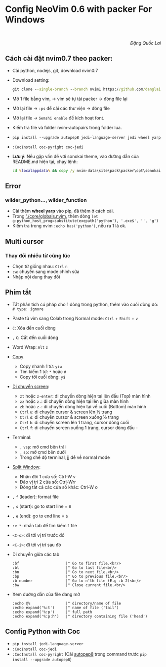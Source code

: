 # Config NeoVim 0.6 with packer For Windows

<br/>
<p align='right'><em>Đặng Quốc Lai</em></p>

## Cách cài đặt nvim0.7 theo packer:
- Cài python, nodejs, git, download nvim0.7
- Download setting: 
  ```cmd
  git clone --single-branch --branch nvim1 https://github.com/danglai/nvim0.6 ~/AppData/Local/nvim
  ```
- Mở 1 file bằng vim, -> vim sẽ tự tải packer -> đóng file lại
- Mở lại file -> `:ps` để cài các thư viện -> đóng file
- Mở lại file -> `Semshi enable` để kích hoạt font.
- Kiểm tra file và folder nvim-autopairs trong folder lua.
- ```pip install --upgrade autopep8 jedi-language-server jedi wheel yarp```
- ```:CocInstall coc-pyright coc-jedi```

- **Lưu ý**: Nếu gặp vấn đề với sonokai theme, vào đường dẫn của README.md hiện tại, chạy lệnh: 
  ```cmd 
  cd %localappdata% && copy /y nvim-data\site\pack\packer\opt\sonokai\autoload\sonokai.vim nvim\autoload
  ```

## Error
### wilder_python..., wilder_function
- Cài thêm **wheel yarp** vào pip, đã thêm ở cách cài.
- Trong ['./core/globals.nvim](./core/globals.vim), thêm dòng `let g:python_host_prog=substitute(exepath('python'), '.exe$', '', 'g')`
- Kiểm tra trong nvim `:echo has('python')`, nếu ra 1 là ok.

## Multi cursor
### Thay đổi nhiều từ cùng lúc
- Chọn từ giống nhau: `Ctrl` `n`
- `cw`: chuyển sang mode chỉnh sửa
- Nhập nội dung thay đổi
## Phím tắt
- Tắt phân tích cú pháp cho 1 dòng trong python, thêm vào cuối dòng đó: `# type: ignore`
- Paste từ vim sang Colab trong Normal mode: `Ctrl` + `Shift` + `v`
- `C`: Xóa đến cuối dòng
- `,` `C`: Cắt đến cuối dòng 
- Word Wrap: `Alt` `z`
- [Copy](https://stackoverflow.com/questions/35108243)
  - Copy nhanh 1 từ: `yiw`
  - Tìm kiếm 1 từ: `*` hoặc `#`
  - Copy tới cuối dòng: `y$`
  
- [Di chuyển screen](https://stackoverflow.com/questions/3458689/how-to-move-screen-without-moving-cursor-in-vim):
  - `zt` hoặc `z-enter`: di chuyển dòng hiện tại lên đầu (Top) màn hình
  - `zz` hoặc `z.`: di chuyển dòng hiện tại lên giữa màn hình
  - `zb` hoặc `z-`: di chuyển dòng hiện tại về cuối (Bottom) màn hình
  - `Ctrl` `u`: di chuyển cursor & screen lên ½ trang
  - `Ctrl` `d`: di chuyển cursor & screen xuống ½ trang
  - `Ctrl` `b`: di chuyển screen lên 1 trang, cursor dòng cuối
  - `Ctrl` `f`: di chuyển screen xuống 1 trang, cursor dòng đầu  - 
- Terminal:
  - `,` `vsp`: mở cmd bên trái
  - `,` `sp`: mở cmd bên dưới
  - Trong chế độ terminal, jj để về normal mode
- [Split Window](https://gist.github.com/Starefossen/5957088):
  - Nhân đôi 1 cửa sổ: Ctrl-W v
  - Đảo vị trí 2 cửa số: Ctrl-Wrr
  - Đóng tất cả các cửa số khác: Ctrl-W o
- `,` `f` (leader): format file 
- `,` `s` (start): go to start line = `0`
- `,` `e` (end): go to end line = `$` 
- `:e *`: nhấn tab để tìm kiếm 1 file
- `<C-o>`: đi tới vị trí trước đó
- `<C-i>`: đi tới vị trí sau đó
- Di chuyển giữa các tab
    ```vim
    :bf                     |" Go to first file.<br/>
    :bl                     |" Go to last file<br/>
    :bn                     |" Go to next file.<br/>
    :bp                     |" Go to previous file.<br/>
    :b number               |" Go to n'th file (E.g :b 2)<br/>
    :bw                     |" Close current file.<br/>
    ```
- Xem đường dẫn của file đang mở
    ```vim
    :echo @%                |" directory/name of file
    :echo expand('%:t')     |" name of file ('tail')
    :echo expand('%:p')     |" full path
    :echo expand('%:p:h')   |" directory containing file ('head')
    ```
    
## Config Python with Coc
- `pip install jedi-language-server`
- `:CocInstall coc-jedi`
- `:CocInstall coc-pyright` (Cài [autopep8](https://pypi.org/project/autopep8/) trong command trước `pip install --upgrade autopep8`)
